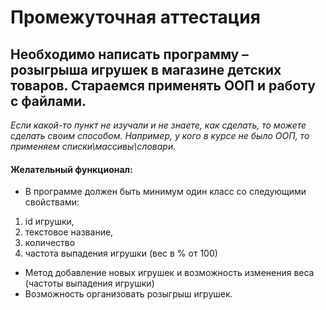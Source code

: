 # Промежуточная аттестация

## Необходимо написать программу – розыгрыша игрушек в магазине детских товаров. Стараемся применять ООП и работу с файлами.
*Если какой-то пункт не изучали и не знаете, как сделать, то можете сделать своим способом. Например, у кого в курсе не было ООП, то применяем списки\массивы\словари.*

#### Желательный функционал:
* В программе должен быть минимум один класс со следующими свойствами:
1. id игрушки,
2. текстовое название,
3. количество
4. частота выпадения игрушки (вес в % от 100)
* Метод добавление новых игрушек и возможность изменения веса (частоты выпадения игрушки)
* Возможность организовать розыгрыш игрушек.
